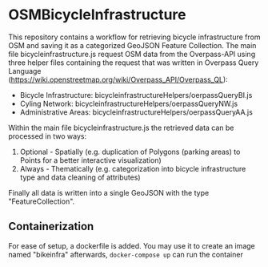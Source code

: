 # OSMBicycleInfrastructure
This repository contains a workflow for retrieving bicycle infrastructure from OSM and saving it as a categorized GeoJSON Feature Collection. 
The main file bicycleinfrastructure.js request OSM data from the Overpass-API using three helper files containing the request that was written in Overpass Query Language (https://wiki.openstreetmap.org/wiki/Overpass_API/Overpass_QL):
- Bicycle Infrastructure: bicycleinfrastructureHelpers/oerpassQueryBI.js
- Cyling Network: bicycleinfrastructureHelpers/oerpassQueryNW.js
- Administrative Areas: bicycleinfrastructureHelpers/oerpassQueryAA.js

Within the main file bicycleinfrastructure.js the retrieved data can be processed in two ways:
1. Optional - Spatially (e.g. duplication of Polygons (parking areas) to Points for a better interactive visualization)
2. Always - Thematically (e.g. categorization into bicycle infrastructure type and data cleaning of attributes)

Finally all data is written into a single GeoJSON with the type "FeatureCollection".

## Containerization
For ease of setup, a dockerfile is added. You may use it to create an image named "bikeinfra"
afterwards, `docker-compose up` can run the container
